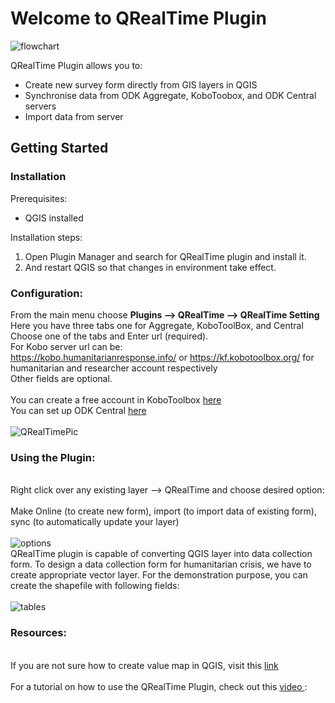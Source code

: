 <h1> Welcome to QRealTime Plugin</h1>
<img src="https://user-images.githubusercontent.com/5653512/84229819-252cc300-ab08-11ea-8cc3-74f9f1d3f1df.png" alt="flowchart">


QRealTime Plugin allows you to:
<ul>
<li> Create new survey form directly from GIS layers in QGIS </li>
<li> Synchronise data from ODK Aggregate, KoboToobox, and ODK Central servers</li>
<li> Import data from  server </li>
</ul>

<h2>Getting Started</h2>
<h3>Installation</h3>
Prerequisites:
<ul>
<li> QGIS installed </li>
</ul>

Installation steps:
<ol>
<li>Open Plugin Manager and search for QRealTime plugin and install it.</li>
<li>And restart QGIS so that changes in environment take effect.</li>
</ol>

<h3>Configuration:</h3>

From the main menu choose **Plugins --> QRealTime --> QRealTime Setting**
<br/> Here you have three tabs one for Aggregate, KoboToolBox, and Central
Choose one of the tabs and Enter url (required). 
<br/>
For Kobo server url can be:
<br/>https://kobo.humanitarianresponse.info/ or https://kf.kobotoolbox.org/ for humanitarian and researcher account respectively
<br/>Other fields are optional.
<br/><br/>
You can create a free account in KoboToolbox <a href="https://www.kobotoolbox.org/"> here </a> <br/>
You can set up ODK Central <a href="https://docs.getodk.org/central-setup/"> here </a> <br/><br/>
![QRealTimePic](https://user-images.githubusercontent.com/42852481/149683859-4c0db7ec-0c80-4a1e-b59a-1a69f9129547.png)

<h3>Using the Plugin:</h3>

<br/>
Right click over any existing layer --> QRealTime and choose desired option: 
<br/><br/>Make Online (to create new form), import (to import data of existing form), sync (to automatically update your layer)
<br/><br/>
<img src="https://user-images.githubusercontent.com/5653512/45092639-be5cc780-b133-11e8-8ee1-d3fb258cbf16.png" alt="options">

<br/>
QRealTime plugin is capable of converting QGIS layer into data collection form. To design a data collection form for humanitarian crisis, we have to create appropriate vector layer. For the demonstration purpose, you can create the shapefile with following fields:
<br/><br/>
<img src="https://user-images.githubusercontent.com/9129316/33984020-2d6d7170-e0dc-11e7-8458-c9c2feb275b6.png" alt="tables">

<h3>Resources:</h3>
<!DOCTYPE html>
<html>
<head>
  <title>Real-Time Data Visualization</title>
  <script>
    // 1. Enable the plugin to handle multiple data sources simultaneously.
    function handleMultipleDataSources(dataSources) {
      // Code to handle multiple data sources
      // Combine and overlay different real-time data streams onto a single map
    }

    // 2. Implement a feature for setting up custom alerts or notifications based on real-time data conditions.
    function setupCustomAlerts(data, conditions) {
      // Code to set up custom alerts or notifications based on real-time data conditions
    }

    // 3. Introduce additional customization options for the appearance and behavior of real-time data visualization.
    function customizeDataVisualization(options) {
      // Code to customize the appearance and behavior of real-time data visualization
    }

    // 4. Improve the visualization capabilities by adding support for more types of real-time data.
    function visualizeRealTimeData(data, visualizationType) {
      if (visualizationType === 'time-series') {
        // Code to visualize time-series data
      } else if (visualizationType === 'dynamic-heatmap') {
        // Code to visualize dynamic heatmaps
      } else {
        // Code for other types of visualization
      }
    }

    // Example usage:

    // 1. Handle multiple data sources
    const dataSources = ['source1', 'source2', 'source3'];
    handleMultipleDataSources(dataSources);

    // 2. Set up custom alerts
    const realTimeData = { /* real-time data object */ };
    const conditions = { /* conditions for alerts */ };
    setupCustomAlerts(realTimeData, conditions);

    // 3. Customize data visualization
    const visualizationOptions = { /* options for customization */ };
    customizeDataVisualization(visualizationOptions);

    // 4. Visualize real-time data
    const data = { /* real-time data object */ };
    const type = 'time-series'; // or 'dynamic-heatmap', etc.
    visualizeRealTimeData(data, type);
  </script>
</head>
<body>
  <!-- Your HTML content here -->
</body>
</html>

<br/>
If you are not sure how to create  value map in QGIS, visit this <a href= "http://www.northrivergeographic.com/archives/qgis-and-value-maps"> link </a>
<br/><br/>
For a tutorial on how to use the QRealTime Plugin, check out this <a href= "https://www.youtube.com/watch?v=62oqJE0pgIY">video </a>:



